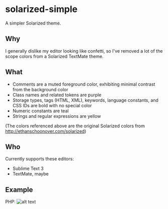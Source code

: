 # solarized-simple
A simpler Solarized theme.

## Why
I generally dislike my editor looking like confetti, so I've removed a lot of the scope colors from a Solarized TextMate theme.

## What
- Comments are a muted foreground color, exhibiting minimal contrast from the background color
- Class names and related tokens are purple
- Storage types, tags (HTML, XML), keywords, language constants, and CSS IDs are bold with no special color
- Numeric constants are teal
- Strings and regular expressions are yellow

(The colors referenced above are the original Solarized colors from http://ethanschoonover.com/solarized)

## Who
Currently supports these editors:
- Sublime Text 3
- TextMate, maybe

## Example
PHP:
![alt text](https://raw.githubusercontent.com/nick-j-miller/solarized-simple/master/samples/PHP.png)